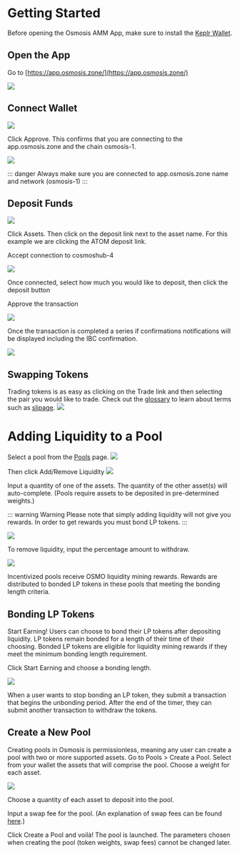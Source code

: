 # Getting Started
Before opening the Osmosis AMM App, make sure to install the [Keplr Wallet](../../wallets/keplr).

## Open the App
Go to [https://app.osmosis.zone/](https://app.osmosis.zone/)

![](../../assets/started-trade-page.png)

## Connect Wallet
![](../../assets/connect-wallet.png)

Click Approve. This confirms that you are connecting to the app.osmosis.zone and the chain osmosis-1.

![](../../assets/keplr-connect.png)

::: danger 
Always make sure you are connected to app.osmosis.zone name and network (osmosis-1)
:::

## Deposit Funds

![](../../assets/started-assets-page.png)

Click Assets. Then click on the deposit link next to the asset name. For this example we are clicking the ATOM deposit link. 

Accept connection to cosmoshub-4

 ![](../../assets/connect-cosmoshub.png)


Once connected, select how much you would like to deposit, then click the deposit button

[](../../assets/deposit-dialog.png)

Approve the transaction

![](../../assets/approve-tramsaction.png)

Once the transaction is completed a series if confirmations notifications will  be displayed including the IBC confirmation.

![](../../assets/confirm-2.png)

## Swapping Tokens

Trading tokens is as easy as clicking on the Trade link and then selecting the pair you would like to trade.  Check out the [glossary](/overview/terminology.html) to learn about terms such as [slipage](/overview/terminology.html#slippage). 
![](../../assets/swap.png)


# Adding Liquidity to a Pool
Select a pool from the [Pools](https://app.osmosis.zone/pools) page.
![](../../assets/add-liquidity.png)

Then click Add/Remove Liquidity
![](../../assets/add-remove-liquidity.png)

Input a quantity of one of the assets. The quantity of the other asset(s) will auto-complete. (Pools require assets to be deposited in pre-determined weights.)

::: warning Warning
Please note that simply adding liquidity will not give you rewards. In order to get rewards you must bond LP tokens. 
:::

![](../../assets/add-liquidity.png)

To remove liquidity, input the percentage amount to withdraw.

![](../../assets/remove-liquidity.png)

Incentivized pools receive OSMO liquidity mining rewards. Rewards are distributed to bonded LP tokens in these pools that meeting the bonding length criteria.

## Bonding LP Tokens
 Start Earning! Users can choose to bond their LP tokens after depositing liquidity. LP tokens remain bonded for a length of their time of their choosing. Bonded LP tokens are eligible for liquidity mining rewards if they meet the minimum bonding length requirement.

Click Start Earning and choose a bonding length.

![](../../assets/start-earning.png)

When a user wants to stop bonding an LP token, they submit a transaction that begins the unbonding period. After the end of the timer, they can submit another transaction to withdraw the tokens.




## Create a New Pool

Creating pools in Osmosis is permissionless, meaning any user can create a pool with two or more supported assets.
Go to Pools > Create a Pool. Select from your wallet the assets that will comprise the pool. Choose a weight for each asset.

![](../../assets/creating-pool.png)

Choose a quantity of each asset to deposit into the pool.

Input a swap fee for the pool. (An explanation of swap fees can be found [here](/overview/terminology.html#fees).)

Click Create a Pool and voilà! The pool is launched. The parameters chosen when creating the pool (token weights, swap fees) cannot be changed later.



 

